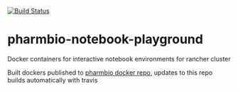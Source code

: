 [![Build Status](https://travis-ci.com/pharmbio/notebook-playground.svg?branch=master)](https://travis-ci.com/pharmbio/notebook-playground)

# pharmbio-notebook-playground
Docker containers for interactive notebook environments for rancher cluster

Built dockers published to [pharmbio docker repo](https://cloud.docker.com/u/pharmbio/repository/docker/pharmbio/pharmbio-notebook), updates to this repo builds automatically with travis
